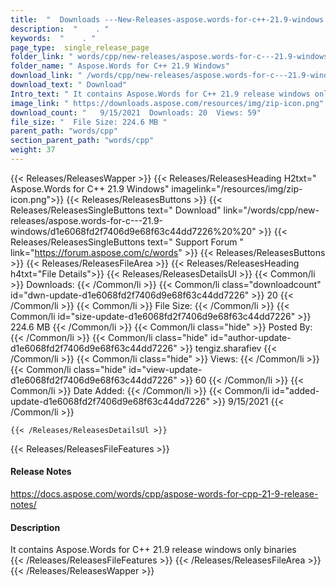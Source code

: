 ```yaml
---
title:  "  Downloads ---New-Releases-aspose.words-for-c++-21.9-windows . " 
description:  "    . " 
keywords:  "    . " 
page_type:  single_release_page
folder_link: " words/cpp/new-releases/aspose.words-for-c---21.9-windows/"
folder_name: " Aspose.Words for C++ 21.9 Windows"
download_link: " /words/cpp/new-releases/aspose.words-for-c---21.9-windows/d1e6068fd2f7406d9e68f63c44dd7226"
download_text: " Download"
Intro_text: " It contains Aspose.Words for C++ 21.9 release windows only binaries"
image_link: " https://downloads.aspose.com/resources/img/zip-icon.png"
download_count: "   9/15/2021  Downloads: 20  Views: 59"
file_size: "  File Size: 224.6 MB "
parent_path: "words/cpp"
section_parent_path: "words/cpp"
weight: 37 
---
```


{{< Releases/ReleasesWapper >}}
  {{< Releases/ReleasesHeading H2txt=" Aspose.Words for C++ 21.9 Windows" imagelink="/resources/img/zip-icon.png">}}
  {{< Releases/ReleasesButtons >}}
    {{< Releases/ReleasesSingleButtons text=" Download" link="/words/cpp/new-releases/aspose.words-for-c---21.9-windows/d1e6068fd2f7406d9e68f63c44dd7226%20%20" >}}
    {{< Releases/ReleasesSingleButtons text=" Support Forum " link="https://forum.aspose.com/c/words" >}}
  {{< Releases/ReleasesButtons >}}
  {{< Releases/ReleasesFileArea >}}
    {{< Releases/ReleasesHeading h4txt="File Details">}}
    {{< Releases/ReleasesDetailsUl >}}
            {{< Common/li  >}} Downloads: {{< /Common/li >}} 
      {{< Common/li class="downloadcount" id="dwn-update-d1e6068fd2f7406d9e68f63c44dd7226" >}} 20 {{< /Common/li >}} 
      {{< Common/li  >}} File Size: {{< /Common/li >}} 
      {{< Common/li id="size-update-d1e6068fd2f7406d9e68f63c44dd7226" >}} 224.6 MB {{< /Common/li >}} 
      {{< Common/li  class="hide" >}} Posted By: {{< /Common/li >}} 
      {{< Common/li class="hide" id="author-update-d1e6068fd2f7406d9e68f63c44dd7226" >}} tengiz.sharafiev {{< /Common/li >}} 
      {{< Common/li class="hide"  >}} Views: {{< /Common/li >}} 
      {{< Common/li class="hide" id="view-update-d1e6068fd2f7406d9e68f63c44dd7226" >}} 60 {{< /Common/li >}} 
      {{< Common/li  >}} Date Added: {{< /Common/li >}} 
      {{< Common/li id="added-update-d1e6068fd2f7406d9e68f63c44dd7226" >}} 9/15/2021 {{< /Common/li >}} 

    {{< /Releases/ReleasesDetailsUl >}}

  {{< Releases/ReleasesFileFeatures >}}
      <h4>Release Notes</h4><div><a href="https://docs.aspose.com/words/cpp/aspose-words-for-cpp-21-9-release-notes/">https://docs.aspose.com/words/cpp/aspose-words-for-cpp-21-9-release-notes/</a></div><h4>Description</h4><div class="HTMLDescription">It contains Aspose.Words for C++ 21.9 release windows only binaries</div>
  {{< /Releases/ReleasesFileFeatures >}}
 {{< /Releases/ReleasesFileArea >}}
{{< /Releases/ReleasesWapper >}}


